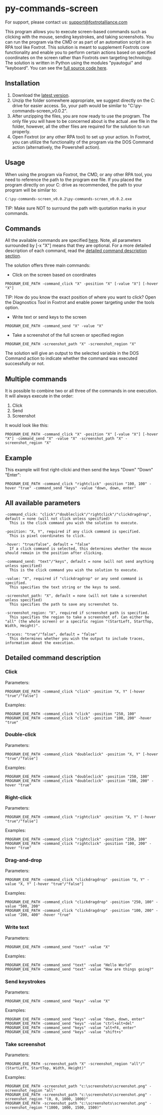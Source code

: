 # py-commands-screen

For support, please contact us: support@foxtrotalliance.com

This program allows you to execute screen-based commands such as clicking with the mouse, sending keystrokes, and taking screenshots. You can run the program via the CMD or as part of an automation script in an RPA tool like Foxtrot. This solution is meant to supplement Foxtrots core functionality and enable you to perform certain actions based on specified coordinates on the screen rather than Foxtrots own targeting technology. The solution is written in Python using the modules "pyautogui" and "keyboard". You can see the [full source code here](https://github.com/foxtrot-alliance/py-commands-screen/blob/master/py-commands-screen.py).

## Installation

1. Download the [latest version](https://github.com/foxtrot-alliance/py-commands-screen/releases/download/v0.0.2/py-commands-screen_v0.0.2.zip).
2. Unzip the folder somewhere appropriate, we suggest directly on the C: drive for easier access. So, your path would be similar to "C:\py-commands-screen_v0.0.2".
3. After unzipping the files, you are now ready to use the program. The only file you will have to be concerned about is the actual .exe file in the folder, however, all the other files are required for the solution to run properly.
4. Open Foxtrot (or any other RPA tool) to set up your action. In Foxtrot, you can utilize the functionality of the program via the DOS Command action (alternatively, the Powershell action).

## Usage

When using the program via Foxtrot, the CMD, or any other RPA tool, you need to reference the path to the program exe file. If you placed the program directly on your C: drive as recommended, the path to your program will be similar to: 
```
C:\py-commands-screen_v0.0.2\py-commands-screen_v0.0.2.exe
```
TIP: Make sure NOT to surround the path with quotation marks in your commands.

## Commands

All the available commands are specified [here](#all-available-parameters). Note, all parameters surrounded by [-x "X"] means that they are optional. For a more detailed description of each command, read the [detailed command description section](#detailed-command-description).

The solution offers three main commands:
* Click on the screen based on coordinates
```
PROGRAM_EXE_PATH -command_click "X" -position "X" [-value "X"] [-hover "X"]
```
TIP: How do you know the exact position of where you want to click? Open the Diagnostics Tool in Foxtrot and enable power targeting under the tools option.

* Write text or send keys to the screen
```
PROGRAM_EXE_PATH -command_send "X" -value "X"
```
* Take a screenshot of the full screen or specified region
```
PROGRAM_EXE_PATH -screenshot_path "X" -screenshot_region "X"
```

The solution will give an output to the selected variable in the DOS Command action to indicate whether the command was executed successfully or not.

## Multiple commands

It is possible to combine two or all three of the commands in one execution. It will always execute in the order:
1. Click
2. Send
3. Screenshot

It would look like this:
```
PROGRAM_EXE_PATH -command_click "X" -position "X" [-value "X"] [-hover "X"] -command_send "X" -value "X" -screenshot_path "X" -screenshot_region "X"
```

## Example
This example will first right-clicki and then send the keys "Down" "Down" "Enter":
```
PROGRAM_EXE_PATH -command_click "rightclick" -position "100, 100" -hover "true" -command_send "keys" -value "down, down, enter"
```

## All available parameters
```
-command_click: "click"/"doubleclick"/"rightclick"/"clickdragdrop", default = none (will not click unless specified)
  This is the click command you wish the solution to execute.

-position: "X, Y", required if any click command is specified.
  This is pixel coordinates to click.

-hover: "true/false", default = "false"
  If a click command is selected, this determines whether the mouse should remain in the position after clicking.

-command_send: "text"/"keys", default = none (will not send anything unless specified)
  This is the click command you wish the solution to execute.

-value: "X", required if "clickdragdrop" or any send command is specified.
  This specifies the text string or the keys to send.

-screenshot_path: "X", default = none (will not take a screenshot unless specified)
  This specifies the path to save any screenshot to.

-screenshot_region: "X", required if screenshot path is specified.
  This specifies the region to take a screenshot of. Can either be "all" (the whole screen) or a specific region "(StartLeft, StartTop, Width, Height)".

-traces: "true"/"false", default = "false"
  This determines whether you wish the output to include traces, information about the execution.
```

## Detailed command description

### Click
Parameters:
```
PROGRAM_EXE_PATH -command_click "click" -position "X, Y" [-hover "true"/"false"]
```
Examples:
```
PROGRAM_EXE_PATH -command_click "click" -position "250, 100"
PROGRAM_EXE_PATH -command_click "click" -position "100, 200" -hover "true"
```

### Double-click
Parameters:
```
PROGRAM_EXE_PATH -command_click "doubleclick" -position "X, Y" [-hover "true"/"false"]
```
Examples:
```
PROGRAM_EXE_PATH -command_click "doubleclick" -position "250, 100"
PROGRAM_EXE_PATH -command_click "doubleclick" -position "100, 200" -hover "true"
```

### Right-click
Parameters:
```
PROGRAM_EXE_PATH -command_click "rightclick" -position "X, Y" [-hover "true"/"false"]
```
Examples:
```
PROGRAM_EXE_PATH -command_click "rightclick" -position "250, 100"
PROGRAM_EXE_PATH -command_click "rightclick" -position "100, 200" -hover "true"
```

### Drag-and-drop
Parameters:
```
PROGRAM_EXE_PATH -command_click "clickdragdrop" -position "X, Y" -value "X, Y" [-hover "true"/"false"]
```
Examples:
```
PROGRAM_EXE_PATH -command_click "clickdragdrop" -position "250, 100" -value "500, 200"
PROGRAM_EXE_PATH -command_click "clickdragdrop" -position "100, 200" -value "200, 400" -hover "true"
```

### Write text
Parameters:
```
PROGRAM_EXE_PATH -command_send "text" -value "X"
```
Examples:
```
PROGRAM_EXE_PATH -command_send "text" -value "Hello World"
PROGRAM_EXE_PATH -command_send "text" -value "How are things going?"
```

### Send keystrokes
Parameters:
```
PROGRAM_EXE_PATH -command_send "keys" -value "X"
```
Examples:
```
PROGRAM_EXE_PATH -command_send "keys" -value "down, down, enter"
PROGRAM_EXE_PATH -command_send "keys" -value "ctrl+alt+del"
PROGRAM_EXE_PATH -command_send "keys" -value "alt+F4, enter"
PROGRAM_EXE_PATH -command_send "keys" -value "shift+s"
```

### Take screenshot
Parameters:
```
PROGRAM_EXE_PATH -screenshot_path "X" -screenshot_region "all"/"(StartLeft, StartTop, Width, Height)"
```
Examples:
```
PROGRAM_EXE_PATH -screenshot_path "c:\screenshots\screenshot.png" -screenshot_region "all"
PROGRAM_EXE_PATH -screenshot_path "c:\screenshots\screenshot.png" -screenshot_region "(0, 0, 1000, 1000)"
PROGRAM_EXE_PATH -screenshot_path "c:\screenshots\screenshot.png" -screenshot_region "(1000, 1000, 1500, 1500)"
```
